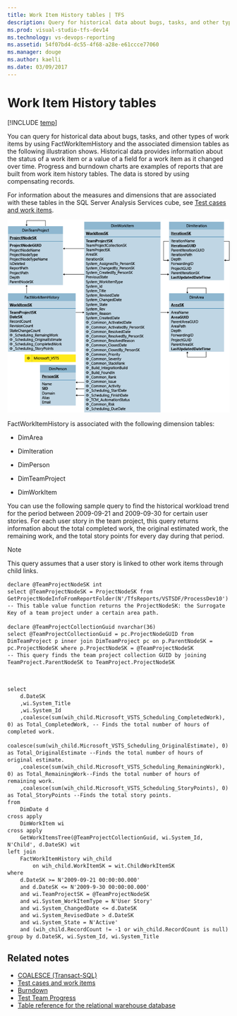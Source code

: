 ```yaml
---
title: Work Item History tables | TFS
description: Query for historical data about bugs, tasks, and other types of work items defined in an on-premises Team Foundation Server 
ms.prod: visual-studio-tfs-dev14
ms.technology: vs-devops-reporting 
ms.assetid: 54f07bd4-dc55-4f68-a28e-e61ccce77060
ms.manager: douge
ms.author: kaelli
ms.date: 03/09/2017
---
```


# Work Item History tables

[!INCLUDE [temp](../_shared/tfs-header-17-15.md)]

You can query for historical data about bugs, tasks, and other types of work items by using FactWorkItemHistory and the associated dimension tables as the following illustration shows. Historical data provides information about the status of a work item or a value of a field for a work item as it changed over time. Progress and burndown charts are examples of reports that are built from work item history tables. The data is stored by using compensating records.  
  
 For information about the measures and dimensions that are associated with these tables in the SQL Server Analysis Services cube, see [Test cases and work items](perspective-test-analyze-report-work.md).  
  
 ![Fact Table for Work Item History](_img/teamproj_itemhistory.png "TeamProj_ItemHistory")  
  
 FactWorkItemHistory is associated with the following dimension tables:  
  
-   DimArea  
  
-   DimIteration  
  
-   DimPerson  
  
-   DimTeamProject  
  
-   DimWorkItem  
  
 You can use the following sample query to find the historical workload trend for the period between 2009-09-21 and 2009-09-30 for certain user stories. For each user story in the team project, this query returns information about the total completed work, the original estimated work, the remaining work, and the total story points for every day during that period.  
  
> [!NOTE]    
>  This query assumes that a user story is linked to other work items through child links.  
  
```  
declare @TeamProjectNodeSK int  
select @TeamProjectNodeSK = ProjectNodeSK from GetProjectNodeInfoFromReportFolder(N'/TfsReports/VSTSDF/ProcessDev10')  
-- This table value function returns the ProjectNodeSK: the Surrogate Key of a team project under a certain area path.  
  
declare @TeamProjectCollectionGuid nvarchar(36)  
select @TeamProjectCollectionGuid = pc.ProjectNodeGUID from DimTeamProject p inner join DimTeamProject pc on p.ParentNodeSK = pc.ProjectNodeSK where p.ProjectNodeSK = @TeamProjectNodeSK  
-- This query finds the team project collection GUID by joining TeamProject.ParentNodeSK to TeamProject.ProjectNodeSK  
```  
 <br/>

```  
select   
    d.DateSK  
    ,wi.System_Title  
    ,wi.System_Id  
    ,coalesce(sum(wih_child.Microsoft_VSTS_Scheduling_CompletedWork),   0) as Total_CompletedWork, -- Finds the total number of hours of completed work.  
    coalesce(sum(wih_child.Microsoft_VSTS_Scheduling_OriginalEstimate), 0) as Total_OriginalEstimate --Finds the total number of hours of original estimate.  
    ,coalesce(sum(wih_child.Microsoft_VSTS_Scheduling_RemainingWork), 0) as Total_RemainingWork--Finds the total number of hours of remaining work.  
    ,coalesce(sum(wih_child.Microsoft_VSTS_Scheduling_StoryPoints), 0) as Total_StoryPoints --Finds the total story points.  
from  
    DimDate d  
cross apply  
    DimWorkItem wi  
cross apply  
    GetWorkItemsTree(@TeamProjectCollectionGuid, wi.System_Id,        
N'Child', d.DateSK) wit   
left join            
    FactWorkItemHistory wih_child     
        on wih_child.WorkItemSK = wit.ChildWorkItemSK  
where  
    d.DateSK >= N'2009-09-21 00:00:00.000'   
    and d.DateSK <= N'2009-9-30 00:00:00.000'  
    and wi.TeamProjectSK = @TeamProjectNodeSK   
    and wi.System_WorkItemType = N'User Story'   
    and wi.System_ChangedDate <= d.DateSK  
    and wi.System_RevisedDate > d.DateSK  
    and wi.System_State = N'Active'  
    and (wih_child.RecordCount != -1 or wih_child.RecordCount is null)  
group by d.DateSK, wi.System_Id, wi.System_Title  
```  
  
  
## Related notes 
- [COALESCE (Transact-SQL)](https://msdn.microsoft.com/library/ms190349.aspx)  
-  [Test cases and work items](perspective-test-analyze-report-work.md)    
-  [Burndown](../excel/burndown-excel-report.md)    
-  [Test Team Progress](../excel/test-team-progress-excel-report.md)    
-  [Table reference for the relational warehouse database](table-reference-relational-warehouse-database.md)  
